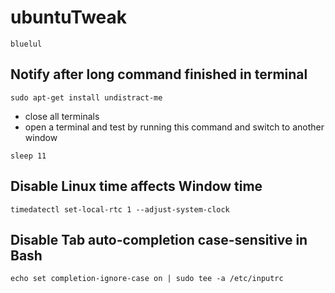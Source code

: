 # ubuntuTweak
`bluelul`

## Notify after long command finished in terminal
```
sudo apt-get install undistract-me
```
- close all terminals
- open a terminal and test by running this command and switch to another window
```
sleep 11
```

## Disable Linux time affects Window time
```
timedatectl set-local-rtc 1 --adjust-system-clock
```

## Disable Tab auto-completion case-sensitive in Bash
```
echo set completion-ignore-case on | sudo tee -a /etc/inputrc
```
